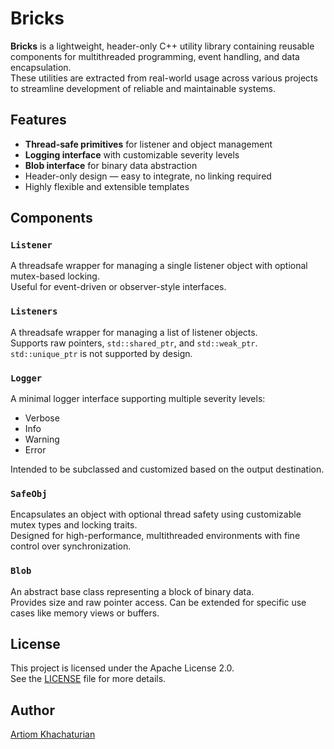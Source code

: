 # Bricks

**Bricks** is a lightweight, header-only C++ utility library containing reusable components for multithreaded programming, event handling, and data encapsulation.  
These utilities are extracted from real-world usage across various projects to streamline development of reliable and maintainable systems.

## Features

- **Thread-safe primitives** for listener and object management
- **Logging interface** with customizable severity levels
- **Blob interface** for binary data abstraction
- Header-only design — easy to integrate, no linking required
- Highly flexible and extensible templates

## Components

### `Listener`

A threadsafe wrapper for managing a single listener object with optional mutex-based locking.  
Useful for event-driven or observer-style interfaces.

### `Listeners`

A threadsafe wrapper for managing a list of listener objects.  
Supports raw pointers, `std::shared_ptr`, and `std::weak_ptr`.  
`std::unique_ptr` is not supported by design.

### `Logger`

A minimal logger interface supporting multiple severity levels:
- Verbose
- Info
- Warning
- Error

Intended to be subclassed and customized based on the output destination.

### `SafeObj`

Encapsulates an object with optional thread safety using customizable mutex types and locking traits.  
Designed for high-performance, multithreaded environments with fine control over synchronization.

### `Blob`

An abstract base class representing a block of binary data.  
Provides size and raw pointer access. Can be extended for specific use cases like memory views or buffers.

## License

This project is licensed under the Apache License 2.0.  
See the [LICENSE](LICENSE) file for more details.

## Author

[Artiom Khachaturian](https://github.com/ArtiomKhachaturian)
